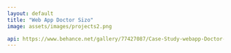 ```yaml
---
layout: default
title: "Web App Doctor Sizo"
image: assets/images/projects2.png

api: https://www.behance.net/gallery/77427087/Case-Study-webapp-Doctor-Siso
---
```

